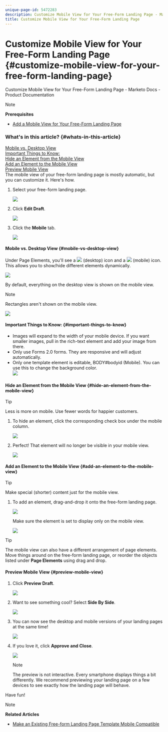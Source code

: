 ```yaml
---
unique-page-id: 5472283
description: Customize Mobile View for Your Free-Form Landing Page - Marketo Docs - Product Documentation
title: Customize Mobile View for Your Free-Form Landing Page
---
```


# Customize Mobile View for Your Free-Form Landing Page {#customize-mobile-view-for-your-free-form-landing-page}

Customize Mobile View for Your Free-Form Landing Page - Marketo Docs - Product Documentation

>[!NOTE]
>
>**Prerequisites**
>
>* [Add a Mobile View for Your Free-Form Landing Page](add-a-mobile-view-for-your-free-form-landing-page.md)
>

### What's in this article? {#whats-in-this-article}

[Mobile vs. Desktop View](#mobile-vs-desktop-view)  
[Important Things to Know:](#important-things-to-know)  
[Hide an Element from the Mobile View](#hide-an-element-from-the-mobile-view)  
[Add an Element to the Mobile View](#add-an-element-to-the-mobile-view)  
[Preview Mobile View](#preview-mobile-view)  
The mobile view of your free-form landing page is mostly automatic, but you can customize it. Here's how.

1. Select your free-form landing page.

   ![](assets/selectlandingapge.jpg)

1. Click **Edit Draft**.

   ![](assets/image2015-1-22-18-3a33-3a12.png)

1. Click the **Mobile** tab.

   ![](assets/image2015-1-22-18-3a31-3a40.png)

#### Mobile vs. Desktop View {#mobile-vs-desktop-view}

Under Page Elements, you'll see a ![](assets/image2015-1-22-18-3a39-3a53.png) (desktop) icon and a ![](assets/image2015-1-22-18-3a40-3a31.png) (mobile) icon. This allows you to show/hide different elements dynamically.

![](assets/image2015-5-21-15-3a9-3a34.png)

By default, everything on the desktop view is shown on the mobile view.

>[!NOTE]
>
>Rectangles aren't shown on the mobile view.

![](assets/image2015-5-21-15-3a12-3a2.png)  

#### Important Things to Know:  {#important-things-to-know}

* Images will expand to the width of your mobile device. If you want smaller images, pull in the rich-text element and add your image from there.
* Only use Forms 2.0 forms. They are responsive and will adjust automatically. 
* Only one template element is editable, BODY#bodyid (Mobile). You can use this to change the background color.   
  ![](assets/image2015-5-21-15-3a15-3a47.png)

#### Hide an Element from the Mobile View {#hide-an-element-from-the-mobile-view}

>[!TIP]
>
>Less is more on mobile. Use fewer words for happier customers.

1. To hide an element, click the corresponding check box under the mobile column.

   ![](assets/image2015-5-21-15-3a28-3a17.png)

1. Perfect! That element will no longer be visible in your mobile view.

   ![](assets/image2015-5-21-15-3a30-3a17.png)

#### Add an Element to the Mobile View {#add-an-element-to-the-mobile-view}

>[!TIP]
>
>Make special (shorter) content just for the mobile view.

1. To add an element, drag-and-drop it onto the free-form landing page.

   ![](assets/image2015-5-21-15-3a32-3a22.png)

   Make sure the element is set to display only on the mobile view.

   ![](assets/image2015-5-21-15-3a35-3a29.png)

>[!TIP]
>
>The mobile view can also have a different arrangement of page elements. Move things around on the free-form landing page, or reorder the objects listed under **Page Elements** using drag and drop.

#### Preview Mobile View {#preview-mobile-view}

1. Click **Preview Draft**.

   ![](assets/image2015-5-21-15-3a36-3a35.png)

1. Want to see something cool? Select **Side By Side**.

   ![](assets/image2015-1-22-20-3a2-3a15.png)

1. You can now see the desktop and mobile versions of your landing pages at the same time!

   ![](assets/image2015-1-22-20-3a3-3a22.png)

1. If you love it, click **Approve and Close**.

   ![](assets/image2015-1-22-20-3a5-3a36.png)

   >[!NOTE]
   >
   >The preview is not interactive. Every smartphone displays things a bit differently. We recommend previewing your landing page on a few devices to see exactly how the landing page will behave.

Have fun! 

>[!NOTE]
>
>**Related Articles**
>
>* [Make an Existing Free-form Landing Page Template Mobile Compatible](../../../../product-docs/demand-generation/landing-pages/landing-page-templates/make-an-existing-free-form-landing-page-template-mobile-compatible.md)
>

